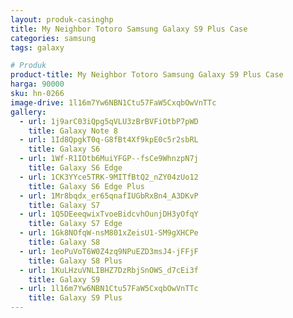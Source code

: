 ```yaml
---
layout: produk-casinghp
title: My Neighbor Totoro Samsung Galaxy S9 Plus Case
categories: samsung
tags: galaxy

# Produk
product-title: My Neighbor Totoro Samsung Galaxy S9 Plus Case
harga: 90000
sku: hn-0266
image-drive: 1l16m7Yw6NBN1Ctu57FaW5CxqbOwVnTTc
gallery:
  - url: 1j9arC03iQpg5qVLU3zBrBVFiOtbP7pWD
    title: Galaxy Note 8
  - url: 1Id8QpgkT0q-G8fBt4Xf9kpE0c5r2sbRL
    title: Galaxy S6
  - url: 1Wf-R1IOtb6MuiYFGP--fsCe9WhnzpN7j
    title: Galaxy S6 Edge
  - url: 1CK3YYce5TRK-9MITfBtQ2_nZY04zUo12
    title: Galaxy S6 Edge Plus
  - url: 1Mr8bqdx_er65qnafIUGbRxBn4_A3DKvP
    title: Galaxy S7
  - url: 1Q5DEeeqwixTvoeBidcvhOunjDH3yOfqY
    title: Galaxy S7 Edge
  - url: 1Gk8NOfqW-nsM801xZeisU1-SM9gXHCPe
    title: Galaxy S8
  - url: 1eoPuVoT6W0Z4zq9NPuEZD3msJ4-jFFjF
    title: Galaxy S8 Plus
  - url: 1KuLHzuVNLIBHZ7DzRbjSnOWS_d7cEi3f
    title: Galaxy S9
  - url: 1l16m7Yw6NBN1Ctu57FaW5CxqbOwVnTTc
    title: Galaxy S9 Plus
---
```

